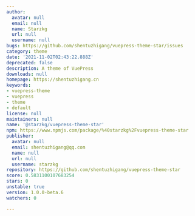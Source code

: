 ```yaml
---
author:
  avatar: null
  email: null
  name: Starzkg
  url: null
  username: null
bugs: https://github.com/shentuzhigang/vuepress-theme-star/issues
category: theme
date: '2021-11-02T02:43:22.888Z'
deprecated: false
description: A theme of VuePress
downloads: null
homepage: https://shentuzhigang.cn
keywords:
- vuepress-theme
- vuepress
- theme
- default
license: null
maintainers: null
name: '@starzkg/vuepress-theme-star'
npm: https://www.npmjs.com/package/%40starzkg%2Fvuepress-theme-star
publisher:
  avatar: null
  email: shentuzhigang@qq.com
  name: null
  url: null
  username: starzkg
repository: https://github.com/shentuzhigang/vuepress-theme-star
score: 0.5831100107683254
stars: 0
unstable: true
version: 1.0.0-beta.6
watchers: 0

---
```


